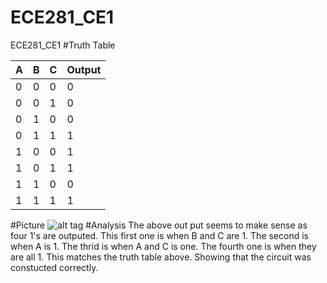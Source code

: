 ECE281_CE1
==========

ECE281_CE1
#Truth Table

| A   | B   | C   | Output  |
| --- | --- | --- | ----    |
| 0   | 0   | 0   |  0      |
| 0   | 0   | 1   |  0      |
| 0   | 1   | 0   |  0      |
| 0   | 1   | 1   |  1      |
| 1   | 0   | 0   |  1      |
| 1   | 0   | 1   |  1      |
| 1   | 1   | 0   |  0      |
| 1   | 1   | 1   |  1      |


#Picture 
![alt tag](https://raw2.github.com/DanielEichman/ECE281_CE1/master/Output.JPG)
#Analysis
The above out put seems to make sense as four 1's are outputed. This first one is when B and C are 1. The second is when A is 1. The thrid is when A and C is one. The fourth one is when they are all 1. This matches the truth table above. Showing that the circuit was constucted correctly.